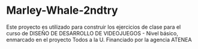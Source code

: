 # Marley-Whale-2ndtry
Este proyecto es utilizado para construir los ejercicios de clase para el curso de DISEÑO DE DESARROLLO DE VIDEOJUEGOS - Nivel básico, enmarcado en el proyecto Todos a la U. Financiado por la agencia ATENEA
